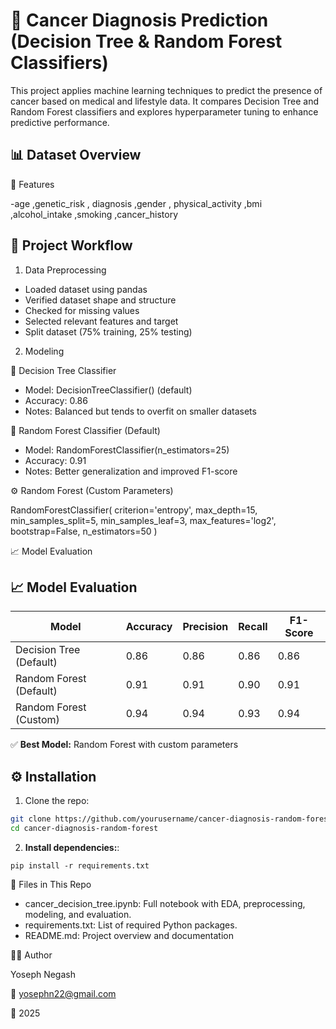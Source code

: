 # 🧬 Cancer Diagnosis Prediction (Decision Tree & Random Forest Classifiers)
This project applies machine learning techniques to predict the presence of cancer based on medical and lifestyle data. 
It compares Decision Tree and Random Forest classifiers and explores hyperparameter tuning to enhance predictive performance.

## 📊 Dataset Overview

🔹 Features

-age       ,genetic_risk     , diagnosis
,gender    , physical_activity
,bmi       ,alcohol_intake
,smoking   ,cancer_history


## 🚀 Project Workflow

1. Data Preprocessing
- Loaded dataset using pandas
- Verified dataset shape and structure
- Checked for missing values
- Selected relevant features and target
- Split dataset (75% training, 25% testing)

2. Modeling
   
🌳 Decision Tree Classifier
- Model: DecisionTreeClassifier() (default)
- Accuracy: 0.86
- Notes: Balanced but tends to overfit on smaller datasets

🌲 Random Forest Classifier (Default)
- Model: RandomForestClassifier(n_estimators=25)
- Accuracy: 0.91
- Notes: Better generalization and improved F1-score

⚙️ Random Forest (Custom Parameters)

RandomForestClassifier(
    criterion='entropy',
    max_depth=15,
    min_samples_split=5,
    min_samples_leaf=3,
    max_features='log2',
    bootstrap=False,
    n_estimators=50
)

📈 Model Evaluation

## 📈 Model Evaluation

| Model                     | Accuracy | Precision | Recall | F1-Score |
|---------------------------|----------|-----------|--------|----------|
| Decision Tree (Default)   | 0.86     | 0.86      | 0.86   | 0.86     |
| Random Forest (Default)   | 0.91     | 0.91      | 0.90   | 0.91     |
| Random Forest (Custom)    | 0.94     | 0.94      | 0.93   | 0.94     |

✅ **Best Model:** Random Forest with custom parameters



## ⚙️ Installation

1. Clone the repo:

```bash
git clone https://github.com/yourusername/cancer-diagnosis-random-forest
cd cancer-diagnosis-random-forest
```
2. **Install dependencies:**:   
```commandline
pip install -r requirements.txt
```

📂 Files in This Repo

- cancer_decision_tree.ipynb: Full notebook with EDA, preprocessing, modeling, and evaluation.
- requirements.txt: List of required Python packages.
- README.md: Project overview and documentation

👨‍💻 Author

Yoseph Negash

📧 yosephn22@gmail.com

📅 2025

